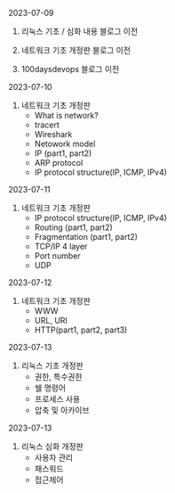 2023-07-09 <br/>

1. 리눅스 기초 / 심화 내용 블로그 이전 <br/>

2. 네트워크 기초 개정판 블로그 이전 <br/>

3. 100daysdevops 블로그 이전 <br/>

2023-07-10 <br/>

1. 네트워크 기초 개정판
    + What is network?
    + tracert
    + Wireshark
    + Netowork model
    + IP (part1, part2)
    + ARP protocol
    + IP protocol structure(IP, ICMP, IPv4)

2023-07-11 <br/>

1. 네트워크 기초 개정판
    + IP protocol structure(IP, ICMP, IPv4)
    + Routing (part1, part2)
    + Fragmentation (part1, part2)
    + TCP/IP 4 layer
    + Port number 
    + UDP

2023-07-12 <br/>

1. 네트워크 기초 개정판
    + WWW
    + URL, URI
    + HTTP(part1, part2, part3)

2023-07-13 <br/>

1. 리눅스 기초 개정판
    + 권한, 특수권한
    + 쉘 명령어
    + 프로세스 사용
    + 압축 및 아카이브

2023-07-13 <br/>

1. 리눅스 심화 개정판
    + 사용자 관리
    + 패스워드
    + 접근제어    
    






